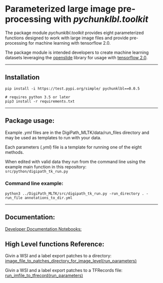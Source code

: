# Parameterized large image pre-processing with _*pychunklbl.toolkit*_
The package module _*pychunklbl.toolkit*_ provides eight parameterized functions designed to work with large image files and provide pre-processing for machine learning with tensorflow 2.0.

The package module is intended developers to create machine learning datasets leveraging the [openslide](https://openslide.org/) library for usage with [tensorflow 2.0](https://www.tensorflow.org/).

****
## Installation
```
pip install -i https://test.pypi.org/simple/ pychunklbl==0.0.5

# requires python 3.5 or later
pip3 install -r requirements.txt
```

****
## Package usage:
Example *.yml* files are in the DigiPath_MLTK/data/run_files directory and may be used as templates to run with your data.

Each parameters (*.yml*) file is a template for running one of the eight methods. 

When edited with valid data they run from the command line using the example main function in this repository: <br>
`src/python/digipath_tk_run.py`

### Command line example:
```
python3 ../DigiPath_MLTK/src/digipath_tk_run.py -run_directory . -run_file annotations_to_dir.yml
```

****
## Documentation:
[Developer Documentation Notebooks:](https://ncsa.github.io/DigiPath_MLTK/) <br>

## High Level functions Reference:
Givin a WSI and a label export patches to a directory: <br> [image_file_to_patches_directory_for_image_level(run_parameters)](https://ncsa.github.io/DigiPath_MLTK/image_file_to_patches_directory_for_image_level.html) <br>

Givin a WSI and a label export patches to a TFRecords file: <br> 
[run_imfile_to_tfrecord(run_parameters)](https://ncsa.github.io/DigiPath_MLTK/image_file_to_tfrecord_and_view_tfrecord.html) <br>


